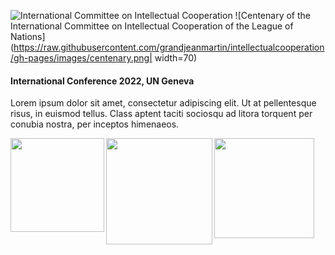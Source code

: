 ![International Committee on Intellectual Cooperation](https://raw.githubusercontent.com/grandjeanmartin/intellectualcooperation/gh-pages/images/intellectualcooperationconference_large.png)
![Centenary of the International Committee on Intellectual Cooperation of the League of Nations](https://raw.githubusercontent.com/grandjeanmartin/intellectualcooperation/gh-pages/images/centenary.png| width=70)
#### International Conference 2022, UN Geneva

Lorem ipsum dolor sit amet, consectetur adipiscing elit. Ut at pellentesque risus, in euismod tellus. Class aptent taciti sociosqu ad litora torquent per conubia nostra, per inceptos himenaeos.

<a href="https://www.unil.ch/hist/home.html"><img src="https://raw.githubusercontent.com/grandjeanmartin/intellectualcooperation/gh-pages/images/UNIL_hist.png" width="150" align="left">
<a href="https://www.ungeneva.org/en/knowledge/archives"><img src="https://raw.githubusercontent.com/grandjeanmartin/intellectualcooperation/gh-pages/images/UNOG_archives.png" width="170" align="left">
<a href="http://www.snf.ch/en/Pages/default.aspx"><img src="https://raw.githubusercontent.com/grandjeanmartin/intellectualcooperation/gh-pages/images/SwissNationalScienceFoundation.png" width="160" align="left">

